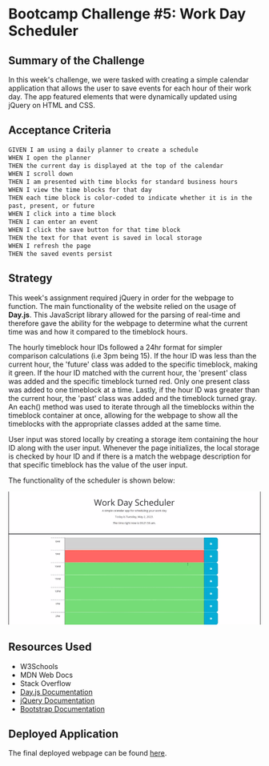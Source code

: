 # Bootcamp Challenge #5: Work Day Scheduler

## Summary of the Challenge

In this week's challenge, we were tasked with creating a simple calendar application that allows the user to save events for each hour of their work day. The app featured elements that were dynamically updated using jQuery on HTML and CSS. 

## Acceptance Criteria
```
GIVEN I am using a daily planner to create a schedule
WHEN I open the planner
THEN the current day is displayed at the top of the calendar
WHEN I scroll down
THEN I am presented with time blocks for standard business hours
WHEN I view the time blocks for that day
THEN each time block is color-coded to indicate whether it is in the past, present, or future
WHEN I click into a time block
THEN I can enter an event
WHEN I click the save button for that time block
THEN the text for that event is saved in local storage
WHEN I refresh the page
THEN the saved events persist
```

## Strategy
This week's assignment required jQuery in order for the webpage to function. The main functionality of the website relied on the usage of **Day.js**. This JavaScript library allowed for the parsing of  real-time and therefore gave the ability for the webpage to determine what the current time was and how it compared to the timeblock hours. 

The hourly timeblock hour IDs followed a 24hr format for simpler comparison calculations (i.e 3pm being 15). If the hour ID was less than the current hour, the 'future' class was added to the specific timeblock, making it green. If the hour ID matched with the current hour, the 'present' class was added and the specific timeblock turned red. Only one present class was added to one timeblock at a time. Lastly, if the hour ID was greater than the current hour, the 'past' class was added and the timeblock turned gray. An each() method was used to iterate through all the timeblocks within the timeblock container at once, allowing for the webpage to show all the timeblocks with the appropriate classes added at the same time.

User input was stored locally by creating a storage item containing the hour ID along with the user input. Whenever the page initializes, the local storage is checked by hour ID and if there is a match the webpage description for that specific timeblock has the value of the user input. 

The functionality of the scheduler is shown below:

![](https://github.com/lpakingan/challenge-5-work-day-scheduler/blob/main/assets/demos/scheduler_demo.gif)

## Resources Used
- W3Schools
- MDN Web Docs
- Stack Overflow
- [Day.js Documentation](https://day.js.org/docs/en/display/format)
- [jQuery Documentation](https://api.jquery.com/)
- [Bootstrap Documentation](https://getbootstrap.com/docs/5.3/getting-started/introduction/)


## Deployed Application
The final deployed webpage can be found [here](https://lpakingan.github.io/challenge-5-work-day-scheduler/).
